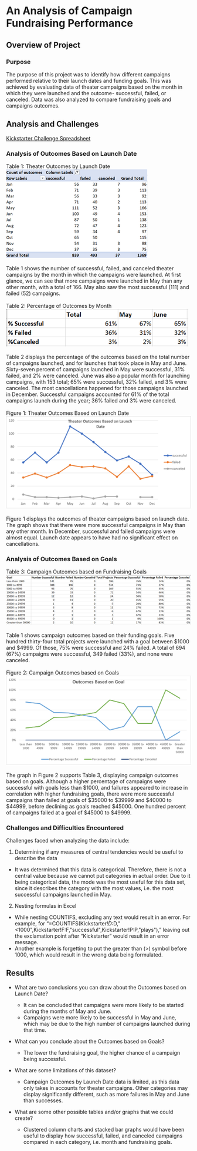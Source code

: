 # An Analysis of Campaign Fundraising Performance

## Overview of Project

### Purpose
The purpose of this project was to identify how different campaigns performed relative to their launch dates and funding goals. This was achieved by evaluating data of theater campaigns based on the month in which they were launched and the outcome- successful, failed, or canceled. Data was also analyzed to compare fundraising goals and campaigns outcomes.
## Analysis and Challenges
[Kickstarter Challenge Spreadsheet](Kickstarter_Challenge.xlsx)
### Analysis of Outcomes Based on Launch Date
Table 1: Theater Outcomes by Launch Date
<br>
![image_name](Resources/Theater_Outcomes_vs_Launch_Chart.png)
<br>
<br>
Table 1 shows the number of successful, failed, and canceled theater campaigns by the month in which the campaigns were launched. At first glance, we can see that more campaigns were launched in May than any other month, with a total of 166. May also saw the most successful (111) and failed (52) campaigns.
<br>
<br>
Table 2: Percentage of Outcomes by Month
<br>
![image_name](Resources/Percentage_of_Outcomes_by_Month.png)
<br>
<br>
Table 2 displays the percentage of the outcomes based on the total number of campaigns launched, and for launches that took place in May and June. Sixty-seven percent of campaigns launched in May were successful, 31% failed, and 2% were canceled. June was also a popular month for launching campaigns, with 153 total; 65% were successful, 32% failed, and 3% were canceled. The most cancellations happened for those campaigns launched in December. Successful campaigns accounted for 61% of the total campaigns launch during the year; 36% failed and 3% were canceled.
<br>
<br>
Figure 1: Theater Outcomes Based on Launch Date
<br>
![image_name](Resources/Theater_Outcomes_vs_Launch.png)
<br>
<br>
Figure 1 displays the outcomes of theater campaigns based on launch date. The graph shows that there were more successful campaigns in May than any other month. In December, successful and failed campaigns were almost equal. Launch date appears to have had no significant effect on cancellations.
### Analysis of Outcomes Based on Goals
Table 3: Campaign Outcomes based on Fundraising Goals
<br>
![image_name](Resources/Outcomes_vs_Goals_Chart.png)
<br>
<br>
Table 1 shows campaign outcomes based on their funding goals. Five hundred thirty-four total projects were launched with a goal between $1000 and $4999. Of those, 75% were successful and 24% failed. A total of 694 (67%) campaigns were successful, 349 failed (33%), and none were canceled. 
<br>
<br>
Figure 2: Campaign Outcomes based on Goals
<br>
![image_name](Resources/Outcomes_vs_Goals.png)
<br>
<br>
The graph in Figure 2 supports Table 3, displaying campaign outcomes based on goals. Although a higher percentage of campaigns were successful with goals less than $1000, and failures appeared to increase in correlation with higher fundraising goals, there were more successful campaigns than failed at goals of $35000 to $39999 and $40000 to $44999, before declining as goals reached $45000. One hundred percent of campaigns failed at a goal of $45000 to $49999.
### Challenges and Difficulties Encountered
Challenges faced when analyzing the data include:
1)	Determining if any measures of central tendencies would be useful to describe the data
- It was determined that this data is categorical. Therefore, there is not a central value because we cannot put categories in actual order. Due to it being categorical data, the mode was the most useful for this data set, since it describes the category with the most values, i.e. the most successful campaigns launched in May.
2)	Nesting formulas in Excel
- While nesting COUNTIFS, excluding any text would result in an error. For example, for “=COUNTIFS(Kickstarter!$D:$D,"<1000",Kickstarter!F:F,"successful",Kickstarter!P:P,"plays"),” leaving out the exclamation point after “Kickstarter” would result in an error message.
- Another example is forgetting to put the greater than (>) symbol before 1000, which would result in the wrong data being formulated.

## Results

- What are two conclusions you can draw about the Outcomes based on Launch Date?
  - It can be concluded that campaigns were more likely to be started during the months of May and June.
  - Campaigns were more likely to be successful in May and June, which may be due to the high number of campaigns launched during that time. 

- What can you conclude about the Outcomes based on Goals?
  - The lower the fundraising goal, the higher chance of a campaign being successful.
- What are some limitations of this dataset?
  - Campaign Outcomes by Launch Date data is limited, as this data only takes in accounts for theater campaigns. Other categories may display significantly different, such as more failures in May and June than successes.
- What are some other possible tables and/or graphs that we could create?
  - Clustered column charts and stacked bar graphs would have been useful to display how successful, failed, and canceled campaigns compared in each category, i.e. month and fundraising goals.
